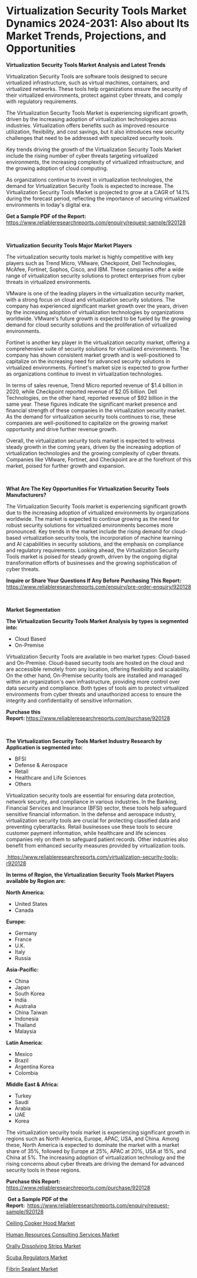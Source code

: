 <p><h1>Virtualization Security Tools Market Dynamics 2024-2031: Also about Its Market Trends, Projections, and Opportunities</h1></p><p><strong>Virtualization Security Tools Market Analysis and Latest Trends</strong></p>
<p><p>Virtualization Security Tools are software tools designed to secure virtualized infrastructure, such as virtual machines, containers, and virtualized networks. These tools help organizations ensure the security of their virtualized environments, protect against cyber threats, and comply with regulatory requirements.</p><p>The Virtualization Security Tools Market is experiencing significant growth, driven by the increasing adoption of virtualization technologies across industries. Virtualization offers benefits such as improved resource utilization, flexibility, and cost savings, but it also introduces new security challenges that need to be addressed with specialized security tools.</p><p>Key trends driving the growth of the Virtualization Security Tools Market include the rising number of cyber threats targeting virtualized environments, the increasing complexity of virtualized infrastructure, and the growing adoption of cloud computing.</p><p>As organizations continue to invest in virtualization technologies, the demand for Virtualization Security Tools is expected to increase. The Virtualization Security Tools Market is projected to grow at a CAGR of 14.1% during the forecast period, reflecting the importance of securing virtualized environments in today's digital era.</p></p>
<p><strong>Get a Sample PDF of the Report:&nbsp;</strong> <a href="https://www.reliableresearchreports.com/enquiry/request-sample/920128">https://www.reliableresearchreports.com/enquiry/request-sample/920128</a></p>
<p>&nbsp;</p>
<p><strong>Virtualization Security Tools Major Market Players</strong></p>
<p><p>The virtualization security tools market is highly competitive with key players such as Trend Micro, VMware, Checkpoint, Dell Technologies, McAfee, Fortinet, Sophos, Cisco, and IBM. These companies offer a wide range of virtualization security solutions to protect enterprises from cyber threats in virtualized environments.</p><p>VMware is one of the leading players in the virtualization security market, with a strong focus on cloud and virtualization security solutions. The company has experienced significant market growth over the years, driven by the increasing adoption of virtualization technologies by organizations worldwide. VMware's future growth is expected to be fueled by the growing demand for cloud security solutions and the proliferation of virtualized environments.</p><p>Fortinet is another key player in the virtualization security market, offering a comprehensive suite of security solutions for virtualized environments. The company has shown consistent market growth and is well-positioned to capitalize on the increasing need for advanced security solutions in virtualized environments. Fortinet's market size is expected to grow further as organizations continue to invest in virtualization technologies.</p><p>In terms of sales revenue, Trend Micro reported revenue of $1.4 billion in 2020, while Checkpoint reported revenue of $2.05 billion. Dell Technologies, on the other hand, reported revenue of $92 billion in the same year. These figures indicate the significant market presence and financial strength of these companies in the virtualization security market. As the demand for virtualization security tools continues to rise, these companies are well-positioned to capitalize on the growing market opportunity and drive further revenue growth.</p><p>Overall, the virtualization security tools market is expected to witness steady growth in the coming years, driven by the increasing adoption of virtualization technologies and the growing complexity of cyber threats. Companies like VMware, Fortinet, and Checkpoint are at the forefront of this market, poised for further growth and expansion.</p></p>
<p>&nbsp;</p>
<p><strong>What Are The Key Opportunities For Virtualization Security Tools Manufacturers?</strong></p>
<p><p>The Virtualization Security Tools market is experiencing significant growth due to the increasing adoption of virtualized environments by organizations worldwide. The market is expected to continue growing as the need for robust security solutions for virtualized environments becomes more pronounced. Key trends in the market include the rising demand for cloud-based virtualization security tools, the incorporation of machine learning and AI capabilities in security solutions, and the emphasis on compliance and regulatory requirements. Looking ahead, the Virtualization Security Tools market is poised for steady growth, driven by the ongoing digital transformation efforts of businesses and the growing sophistication of cyber threats.</p></p>
<p><strong>Inquire or Share Your Questions If Any Before Purchasing This Report:</strong> <a href="https://www.reliableresearchreports.com/enquiry/pre-order-enquiry/920128">https://www.reliableresearchreports.com/enquiry/pre-order-enquiry/920128</a></p>
<p>&nbsp;</p>
<p><strong>Market Segmentation</strong></p>
<p><strong>The Virtualization Security Tools Market Analysis by types is segmented into:</strong></p>
<p><ul><li>Cloud Based</li><li>On-Premise</li></ul></p>
<p><p>Virtualization Security Tools are available in two market types: Cloud-based and On-Premise. Cloud-based security tools are hosted on the cloud and are accessible remotely from any location, offering flexibility and scalability. On the other hand, On-Premise security tools are installed and managed within an organization's own infrastructure, providing more control over data security and compliance. Both types of tools aim to protect virtualized environments from cyber threats and unauthorized access to ensure the integrity and confidentiality of sensitive information.</p></p>
<p><strong>Purchase this Report:&nbsp;</strong><a href="https://www.reliableresearchreports.com/purchase/920128">https://www.reliableresearchreports.com/purchase/920128</a></p>
<p>&nbsp;</p>
<p><strong>The Virtualization Security Tools Market Industry Research by Application is segmented into:</strong></p>
<p><ul><li>BFSI</li><li>Defense & Aerospace</li><li>Retail</li><li>Healthcare and Life Sciences</li><li>Others</li></ul></p>
<p><p>Virtualization security tools are essential for ensuring data protection, network security, and compliance in various industries. In the Banking, Financial Services and Insurance (BFSI) sector, these tools help safeguard sensitive financial information. In the defense and aerospace industry, virtualization security tools are crucial for protecting classified data and preventing cyberattacks. Retail businesses use these tools to secure customer payment information, while healthcare and life sciences companies rely on them to safeguard patient records. Other industries also benefit from enhanced security measures provided by virtualization tools.</p></p>
<p><a href="https://www.reliableresearchreports.com/virtualization-security-tools-r920128">&nbsp;https://www.reliableresearchreports.com/virtualization-security-tools-r920128</a></p>
<p><strong>In terms of Region, the Virtualization Security Tools Market Players available by Region are:</strong></p>
<p>
    <p> <strong> North America: </strong>
        <ul>
            <li>United States</li>
            <li>Canada</li>
        </ul>
        </p> 
    <p> <strong> Europe: </strong>
        <ul>
            <li>Germany</li>
            <li>France</li>
            <li>U.K.</li>
            <li>Italy</li>
            <li>Russia</li>
        </ul>
        </p> 
    <p> <strong> Asia-Pacific: </strong>
        <ul>
            <li>China</li>
            <li>Japan</li>
            <li>South Korea</li>
            <li>India</li>
            <li>Australia</li>
            <li>China Taiwan</li>
            <li>Indonesia</li>
            <li>Thailand</li>
            <li>Malaysia</li>
        </ul>
        </p> 
    <p> <strong> Latin America: </strong>
        <ul>
            <li>Mexico</li>
            <li>Brazil</li>
            <li>Argentina Korea</li>
            <li>Colombia</li>
        </ul>
        </p> 
    <p> <strong> Middle East & Africa: </strong>
        <ul>
            <li>Turkey</li>
            <li>Saudi</li>
            <li>Arabia</li>
            <li>UAE</li>
            <li>Korea</li>
        </ul>
    </p>
    </p>
<p><p>The virtualization security tools market is experiencing significant growth in regions such as North America, Europe, APAC, USA, and China. Among these, North America is expected to dominate the market with a market share of 35%, followed by Europe at 25%, APAC at 20%, USA at 15%, and China at 5%. The increasing adoption of virtualization technology and the rising concerns about cyber threats are driving the demand for advanced security tools in these regions.</p></p>
<p><strong>Purchase this Report: </strong><a href="https://www.reliableresearchreports.com/purchase/920128">https://www.reliableresearchreports.com/purchase/920128</a></p>
<p>&nbsp;<strong>Get a Sample PDF of the Report:&nbsp;&nbsp;</strong><a href="https://www.reliableresearchreports.com/enquiry/request-sample/920128">https://www.reliableresearchreports.com/enquiry/request-sample/920128</a></p>
<p><strong></strong></p>
<p><p><a href="https://www.linkedin.com/pulse/ceiling-cooker-hood-market-analysis-sze-forecasted-period-xhgcf?trackingId=26lEM0JuAwSXLACXhOYduw%3D%3D">Ceiling Cooker Hood Market</a></p><p><a href="https://github.com/KeeganBarrows2023/Market-Research-Report-List-1/blob/main/human-resources-consulting-services-market.md">Human Resources Consulting Services Market</a></p><p><a href="https://medium.com/@kelleebernier1851/orally-dissolving-strips-market-size-market-outlook-and-market-forecast-2024-to-2031-f284ae7a570e">Orally Dissolving Strips Market</a></p><p><a href="https://www.linkedin.com/pulse/analyzing-scuba-regulators-market-global-industry-perspective-f3ixf?trackingId=AFvnBFvMHBT5%2Ba5%2BH8b%2BbA%3D%3D">Scuba Regulators Market</a></p><p><a href="https://medium.com/@jayrussel82/fibrin-sealant-market-size-market-outlook-and-market-forecast-2024-to-2031-67365f52b6dc">Fibrin Sealant Market</a></p></p>